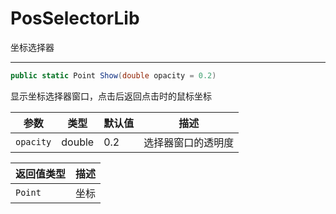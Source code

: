 # PosSelectorLib

坐标选择器

---

``` C#
public static Point Show(double opacity = 0.2)
```
显示坐标选择器窗口，点击后返回点击时的鼠标坐标

|参数|类型|默认值|描述|
|-|-|-|-|
|`opacity`|double|0.2|选择器窗口的透明度|

|返回值类型|描述|
|-|-|
|`Point`|坐标|